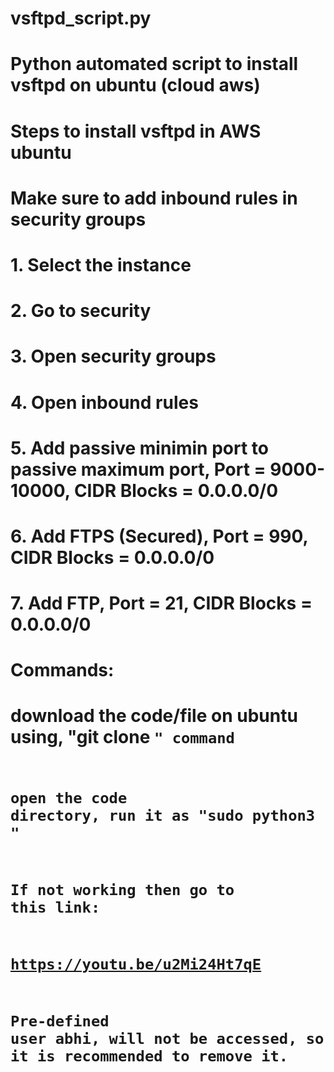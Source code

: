 # vsftpd_script.py
# Python automated script to install vsftpd on ubuntu (cloud aws) 

# Steps to install vsftpd in AWS ubuntu

# Make sure to add inbound rules in security groups 
# 1. Select the instance
# 2. Go to security
# 3. Open security groups
# 4. Open inbound rules

# 5. Add passive minimin port to passive maximum port, Port = 9000-10000, CIDR Blocks = 0.0.0.0/0  
# 6. Add FTPS (Secured), Port = 990, CIDR Blocks = 0.0.0.0/0  
# 7. Add FTP, Port = 21, CIDR Blocks = 0.0.0.0/0  

# Commands:
# download the code/file on ubuntu using, "git clone <code link>" command
# open the code directory, run it as "sudo python3 <file>"

# If not working then go to this link:
# https://youtu.be/u2Mi24Ht7qE

# Pre-defined user abhi, will not be accessed, so it is recommended to remove it.
